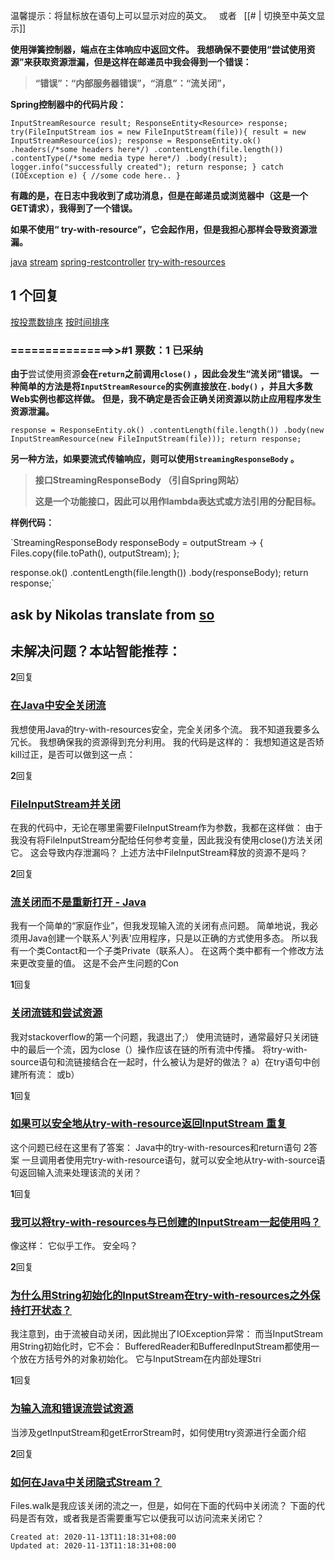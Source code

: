 
温馨提示：将鼠标放在语句上可以显示对应的英文。   或者   [[# | 切换至中英文显示]]

**使用弹簧控制器，端点在主体响应中返回文件。** **我想确保不要使用“尝试使用资源”来获取资源泄漏，但是这样在邮递员中我会得到一个错误：**

> **“错误”：“内部服务器错误”，“消息”：“流关闭”，**

**Spring控制器中的代码片段：**

`InputStreamResource result;
ResponseEntity<Resource> response;
try(FileInputStream ios = new FileInputStream(file)){
    result = new InputStreamResource(ios);
    response = ResponseEntity.ok()
        .headers(/*some headers here*/)
        .contentLength(file.length())
        .contentType(/*some media type here*/)
        .body(result);
    logger.info("successfully created");
    return response;
} catch (IOException e) {
        //some code here..
}` 

**有趣的是，在日志中我收到了成功消息，但是在邮递员或浏览器中（这是一个GET请求），我得到了一个错误。**

**如果不使用“ try-with-resource”，它会起作用，但是我担心那样会导致资源泄漏。**

[java](https://stackoom.com/tag/java) [stream](https://stackoom.com/tag/stream) [spring-restcontroller](https://stackoom.com/tag/spring-restcontroller) [try-with-resources](https://stackoom.com/tag/try-with-resources)

## 1 个回复

[按投票数排序](https://stackoom.com/question?bigid=3vh88&tab=votes) [按时间排序](https://stackoom.com/question?bigid=3vh88&tab=oldest)

### **\===============>>#1 票数：1 已采纳**

**由于**尝试使用资源**会在`return`之前调用`close()` ，因此会发生“流关闭”错误。**
**一种简单的方法是将`InputStreamResource`的实例直接放在`.body()` ，并且大多数Web实例也都这样做。** **但是，我不确定是否会正确关闭资源以防止应用程序发生资源泄漏。**

`response = ResponseEntity.ok()
    .contentLength(file.length())
    .body(new InputStreamResource(new FileInputStream(file)));
return response;` 

**另一种方法，如果要流式传输响应，则可以使用`StreamingResponseBody` 。**

> ****接口StreamingResponseBody** （引自Spring网站）**
> 
> **这是一个功能接口，因此可以用作lambda表达式或方法引用的分配目标。**

**样例代码：**

`StreamingResponseBody responseBody = outputStream -> {
    Files.copy(file.toPath(), outputStream);
};

response.ok()
    .contentLength(file.length())
    .body(responseBody);
return response;` 

##  ask by Nikolas translate from [so](https://stackoom.com/go/3vh88)

## **未解决问题？本站智能推荐：**

**2**回复

### [在Java中安全关闭流](https://stackoom.com/question/1h5PO/%E5%9C%A8Java%E4%B8%AD%E5%AE%89%E5%85%A8%E5%85%B3%E9%97%AD%E6%B5%81)

我想使用Java的try-with-resources安全，完全关闭多个流。 我不知道我要多么冗长。 我想确保我的资源得到充分利用。 我的代码是这样的： 我想知道这是否矫kill过正，是否可以做到这一点：

**2**回复

### [FileInputStream并关闭](https://stackoom.com/question/29Z3Q/FileInputStream%E5%B9%B6%E5%85%B3%E9%97%AD)

在我的代码中，无论在哪里需要FileInputStream作为参数，我都在这样做： 由于我没有将FileInputStream分配给任何参考变量，因此我没有使用close()方法关闭它。 这会导致内存泄漏吗？ 上述方法中FileInputStream释放的资源不是吗？

**2**回复

### [流关闭而不是重新打开 - Java](https://stackoom.com/question/2cpc8/%E6%B5%81%E5%85%B3%E9%97%AD%E8%80%8C%E4%B8%8D%E6%98%AF%E9%87%8D%E6%96%B0%E6%89%93%E5%BC%80-Java)

我有一个简单的“家庭作业”，但我发现输入流的关闭有点问题。 简单地说，我必须用Java创建一个联系人'列表'应用程序，只是以正确的方式使用多态。 所以我有一个类Contact和一个子类Private（联系人）。 在这两个类中都有一个修改方法来更改变量的值。 这是不会产生问题的Con

**1**回复

### [关闭流链和尝试资源](https://stackoom.com/question/1QoID/%E5%85%B3%E9%97%AD%E6%B5%81%E9%93%BE%E5%92%8C%E5%B0%9D%E8%AF%95%E8%B5%84%E6%BA%90)

我对stackoverflow的第一个问题，我退出了;） 使用流链时，通常最好只关闭链中的最后一个流，因为close（）操作应该在链的所有流中传播。 将try-with-source语句和流链接结合在一起时，什么被认为是好的做法？ a）在try语句中创建所有流： 或b）

**1**回复

### [如果可以安全地从try-with-resource返回InputStream 重复](https://stackoom.com/question/24Zmu/%E5%A6%82%E6%9E%9C%E5%8F%AF%E4%BB%A5%E5%AE%89%E5%85%A8%E5%9C%B0%E4%BB%8Etry-with-resource%E8%BF%94%E5%9B%9EInputStream-%E9%87%8D%E5%A4%8D)

这个问题已经在这里有了答案： Java中的try-with-resources和return语句 2答案 一旦调用者使用完try-with-resource语句，就可以安全地从try-with-source语句返回输入流来处理该流的关闭？

**1**回复

### [我可以将try-with-resources与已创建的InputStream一起使用吗？](https://stackoom.com/question/3c1wx/%E6%88%91%E5%8F%AF%E4%BB%A5%E5%B0%86try-with-resources%E4%B8%8E%E5%B7%B2%E5%88%9B%E5%BB%BA%E7%9A%84InputStream%E4%B8%80%E8%B5%B7%E4%BD%BF%E7%94%A8%E5%90%97)

像这样： 它似乎工作。 安全吗？

**2**回复

### [为什么用String初始化的InputStream在try-with-resources之外保持打开状态？](https://stackoom.com/question/1xHqV/%E4%B8%BA%E4%BB%80%E4%B9%88%E7%94%A8String%E5%88%9D%E5%A7%8B%E5%8C%96%E7%9A%84InputStream%E5%9C%A8try-with-resources%E4%B9%8B%E5%A4%96%E4%BF%9D%E6%8C%81%E6%89%93%E5%BC%80%E7%8A%B6%E6%80%81)

我注意到，由于流被自动关闭，因此抛出了IOException异常： 而当InputStream用String初始化时，它不会： BufferedReader和BufferedInputStream都使用一个放在方括号外的对象初始化。 它与InputStream在内部处理Stri

**1**回复

### [为输入流和错误流尝试资源](https://stackoom.com/question/2sE3n/%E4%B8%BA%E8%BE%93%E5%85%A5%E6%B5%81%E5%92%8C%E9%94%99%E8%AF%AF%E6%B5%81%E5%B0%9D%E8%AF%95%E8%B5%84%E6%BA%90)

当涉及getInputStream和getErrorStream时，如何使用try资源进行全面介绍

**2**回复

### [如何在Java中关闭隐式Stream？](https://stackoom.com/question/3eysR/%E5%A6%82%E4%BD%95%E5%9C%A8Java%E4%B8%AD%E5%85%B3%E9%97%AD%E9%9A%90%E5%BC%8FStream)

Files.walk是我应该关闭的流之一，但是，如何在下面的代码中关闭流？ 下面的代码是否有效，或者我是否需要重写它以便我可以访问流来关闭它？

    Created at: 2020-11-13T11:18:31+08:00
    Updated at: 2020-11-13T11:18:31+08:00

